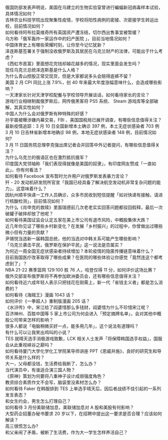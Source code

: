 俄国防部发表声明说，美国在乌建立的生物实验室曾进行蝙蝠新冠病毒样本试验，具体情况如何？  
吉林农业科技学院出现聚集性疫情，学校将阳性病例的密接、次密接学生转运出校，目前情况如何？  
如何看待阿布拉莫维奇所有英国资产遭冻结，切尔西出售事宜被暂缓？  
乌方称「俄军轰炸一家运作中的妇产医院 」，目前当地情况如何？  
中国体育史上有哪些荣耀时刻，让你至今记忆犹新？  
泽连斯基签署关于强制没收俄罗斯及其居民在乌克兰财产的法律，可能出于什么考虑？  
《西虹市首富》里面想花完钱却越花越多的情况，现实里面会发生吗？  
现任乌克兰总统泽连斯基是什么人格？  
为什么青山控股正常交现货，但是大家都说多头会赔得底裤不留？  
美国 2 月 CPI 同比上涨 7.9%，创 40 年来最大年度涨幅意味什么，会造成哪些影响？  
一天津家长针对天津学校配餐与学校领导开展谈话，如何看待家长的言论？  
游戏行业相继制裁俄罗斯后，网传俄黑客将 PS5 系统、 Steam 游戏库等全部破解，其真实性如何？  
中国人为什么会对俄罗斯有种特殊的好感？  
孙宇晨被曝涉嫌内幕交易，FBI 、美国国税局已展开调查，有哪些信息值得关注？  
最新疫情追踪：3 月 10 日全国新增本土确诊 397 例，本土无症状感染者 703 例  
3 月 10 日吉林省新增本地确诊 98 例，本地无症状感染者 148 例，目前情况如何?  
3 月 11 日国务院总理李克强出席记者会并回答中外记者提问，有哪些信息值得关注？  
为什么乌克兰的俄语区也在激烈抵抗俄军？  
印度国大党领袖称「我们表现得就像是美国的奴隶」，有印度网友赞成「一直如此」，你有何看法？  
如何看待 Facebook 宣布暂时允许用户对俄罗斯发表暴力言论？  
歼 - 20 发动机研发院所官宣「我国已经具备了解决航空发动机非常复杂问题的能力」，这意味着什么？  
因杭州顺丰快递一工作人员确诊，众多市民收到短信提醒「如对快递有接触，请进行核酸检测」，目前情况如何？  
为什么《肖申克的救赎》里面瑞德前几次老老实实回答问题都驳回假释，最后一次破罐子破摔却放了他呢？  
如何看待美国证监会认定五家在美上市公司有退市风险，中概股集体大跌？  
近几年你见证了哪些乡村新变化？在发展「乡村振兴」的过程中，你曾做出过哪些微小但有力量的贡献？  
尹锡悦当选新一届韩国总统，他的当选对中韩关系可能产生哪些影响？  
「乌克兰袭击平民，俄罗斯在保护平民」这一说法是否属实？  
为何近一周全国无症状感染者持续增加？本轮疫情的隐匿传播链意味着什么？  
目前我国医疗改革取得了哪些成果？在医院的哪些体验让你感觉「竟然连这个都考虑到了」？  
NBA 21-22 赛季篮网 129:100 胜 76 人，哈登仅得 11 分，如何评价这场比赛？  
俄外交部宣布俄罗斯将不再参加欧洲委员会，还有哪些信息值得关注？  
如何看待近六成年轻人表示只把钱花在刚需上，新一代「省钱主义者」都是怎么消费的？  
如何看待《海贼王》漫画 1043 话？  
如何评价《一拳超人》重制版漫画 205 话？  
《水浒传》中，宋江给了阎婆惜那么多钱财，阎婆惜为什么不珍惜宋江呢？  
百济神州、百胜中国等 5 家上市公司为何会进入「预定摘牌名单」，会对其他中概股公司带来怎样的影响？  
很多人都说「电脑稍微买好一点，能多用几年」，这个说法有道理吗？  
有什么可以让我笑出鸡叫的小说？  
TES 就晴天选手消极游戏致歉，LCK 相关人士发声「将保障韩国选手权益」，国服会从此重视峡谷之巅吗？  
如何看待厦门大学化学化工学院某导师讲座 PPT《恩威并施》，良好的研究生和导师关系是什么样的？  
大一，父母都没钱，生活费给我断了，怎么办？  
当代演员中，有谁适合演三国人物？  
《原神》策划为何要将八重神子设计成弱强度角色？  
教资综合素质作文不会写，脑袋里没素材怎么办？  
如何看待 Faker 在韩服排到 TES 上单选手晴天后，因后者战绩不佳引起的一系列发言表态？  
和女生约会，男生怎么打理自己？  
如何看待 3 月份美联储加息，美联储加息对 A 股和美股有何影响？  
大型药企招董办秘书要求 20 岁以下，在招聘中提出这一要求是否合理？应该如何解读？  
高三很慌怎么办?  
和父亲闹了矛盾，被断了生活费，作为大一学生怎样养活自己？  
